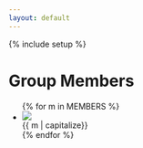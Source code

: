 ```yaml
---
layout: default
---
```


{% include setup %}

# Group Members

<div class="row-fluid">
<ul class="thumbnails offset1 span11">
<div class="row-fluid">
{% for m in MEMBERS %}
<li>
<div class="thumbnail right-caption span4">
<img data-src="holder.js/100x100"
src="{{ ASSET_PATH }}/img/members/{{m}}.jpg"/>
<div class="caption">
{{ m | capitalize}}
</div>
</div>
</li>
{% endfor %}
</div>
</ul>
</div>
